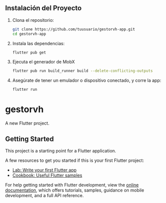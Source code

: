 ##  Instalación del Proyecto

1. Clona el repositorio:
    ```bash
    git clone https://github.com/tuusuario/gestorvh-app.git
    cd gestorvh-app

2. Instala las dependencias:
    ```bash
    flutter pub get


3. Ejecuta el generador de MobX
    ```bash
    flutter pub run build_runner build --delete-conflicting-outputs

4. Asegúrate de tener un emulador o dispositivo conectado, y corre la app:
    ```bash
    flutter run


# gestorvh

A new Flutter project.

## Getting Started

This project is a starting point for a Flutter application.

A few resources to get you started if this is your first Flutter project:

- [Lab: Write your first Flutter app](https://docs.flutter.dev/get-started/codelab)
- [Cookbook: Useful Flutter samples](https://docs.flutter.dev/cookbook)

For help getting started with Flutter development, view the
[online documentation](https://docs.flutter.dev/), which offers tutorials,
samples, guidance on mobile development, and a full API reference.

